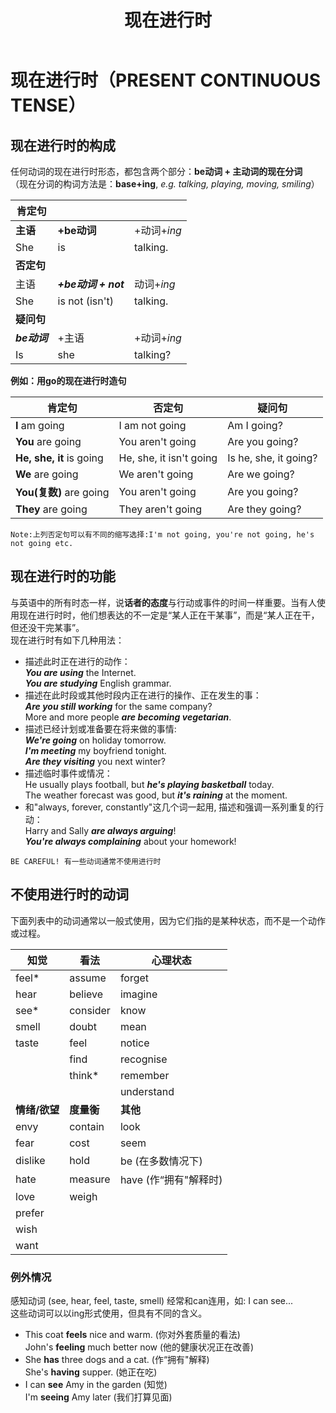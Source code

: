 ﻿---
layout: post
title: 现在进行时
categories: tense
description: 介绍present continuous的语法
keywords: tense
---
# 现在进行时（PRESENT CONTINUOUS TENSE）  
## 现在进行时的构成
任何动词的现在进行时形态，都包含两个部分：**be动词 + 主动词的现在分词**  
（现在分词的构词方法是：**base+ing**, *e.g. talking, playing, moving, smiling*）  

|肯定句       |                  |           |
|------------|------------------|-----------|
|**主语**    |**+be动词**        |+动词+*ing*|
|She         |is                |talking.   |
|**否定句**   |                  |          |
|主语        |***+be动词 + not***|动词+*ing* |
|She         |is not (isn't)    |talking.   |
|**疑问句**  |                   |           |
|***be动词***|+主语              |+动词+*ing*|
|Is          |she               |talking?   |

**例如：用go的现在进行时造句**

|**肯定句**               |**否定句**             |**疑问句**|
|------------------------|-----------------------|--------------|
|**I** am going          |I am not going         |Am I going?|
|**You** are going       |You aren't going       |Are you going?|
|**He, she, it** is going|He, she, it isn't going|Is he, she, it going?|
|**We** are going        |We aren't going        |Are we going?|
|**You(复数)** are going  |You aren't going       |Are you going?|
|**They** are going      |They aren't going      |Are they going?|

`Note:上列否定句可以有不同的缩写选择:I'm not going, you're not going, he's not going etc.`  

## 现在进行时的功能  
与英语中的所有时态一样，说**话者的态度**与行动或事件的时间一样重要。当有人使用现在进行时时，他们想表达的不一定是“某人正在干某事”，而是“某人正在干，但还没干完某事”。  
现在进行时有如下几种用法：
* 描述此时正在进行的动作：  
***You are using*** the Internet.  
***You are studying*** English grammar.  
* 描述在此时段或其他时段内正在进行的操作、正在发生的事：  
***Are you still working*** for the same company?  
More and more people ***are becoming vegetarian***.  
* 描述已经计划或准备要在将来做的事情:  
***We're going*** on holiday tomorrow.  
***I'm meeting*** my boyfriend tonight.  
***Are they visiting*** you next winter?  
* 描述临时事件或情况：  
He usually plays football, but ***he's playing basketball*** today.  
The weather forecast was good, but ***it's raining*** at the moment.  
* 和"always, forever, constantly"这几个词一起用, 描述和强调一系列重复的行动：  
Harry and Sally ***are always arguing***!  
***You're always complaining*** about your homework!  

`BE CAREFUL! 有一些动词通常不使用进行时`

## 不使用进行时的动词   
下面列表中的动词通常以一般式使用，因为它们指的是某种状态，而不是一个动作或过程。  

|知觉         |看法      |心理状态   |
|------------|----------|----------|
|feel*       |assume    |forget    |
|hear        |believe   |imagine   |
|see*        |consider  |know      |
|smell       |doubt     |mean      |
|taste       |feel      |notice    |
|            |find      |recognise |
|            |think*    |remember  |
|            |          |understand|
|**情绪/欲望**|**度量衡**|**其他**   |
|envy        |contain   |look|
|fear        |cost      |seem|
|dislike     |hold      |be (在多数情况下)|
|hate        |measure   |have (作“拥有"解释时)|
|love        |weigh     ||
|prefer      |          ||
|wish        |          ||
|want        |          ||

### 例外情况
感知动词 (see, hear, feel, taste, smell) 经常和can连用，如: I can see...  
这些动词可以以ing形式使用，但具有不同的含义。  
* This coat **feels** nice and warm. (你对外套质量的看法)  
John's **feeling** much better now (他的健康状况正在改善)  
* She **has** three dogs and a cat. (作“拥有"解释)  
She's **having** supper. (她正在吃)  
* I can **see** Amy in the garden (知觉)  
I'm **seeing** Amy later (我们打算见面)
